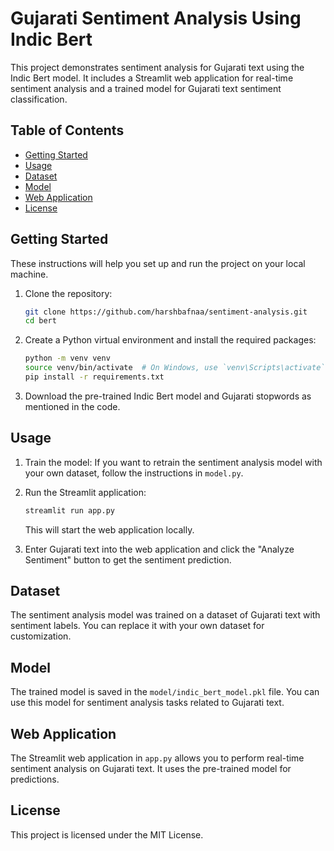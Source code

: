 # Gujarati Sentiment Analysis Using Indic Bert

This project demonstrates sentiment analysis for Gujarati text using the Indic Bert model. It includes a Streamlit web application for real-time sentiment analysis and a trained model for Gujarati text sentiment classification.

## Table of Contents

- [Getting Started](#getting-started)
- [Usage](#usage)
- [Dataset](#dataset)
- [Model](#model)
- [Web Application](#web-application)
- [License](#license)

## Getting Started

These instructions will help you set up and run the project on your local machine.

1. Clone the repository:

   ```bash
   git clone https://github.com/harshbafnaa/sentiment-analysis.git
   cd bert
   ```

2. Create a Python virtual environment and install the required packages:

   ```bash
   python -m venv venv
   source venv/bin/activate  # On Windows, use `venv\Scripts\activate`
   pip install -r requirements.txt
   ```

3. Download the pre-trained Indic Bert model and Gujarati stopwords as mentioned in the code.

## Usage

1. Train the model: If you want to retrain the sentiment analysis model with your own dataset, follow the instructions in `model.py`. 

2. Run the Streamlit application:

   ```bash
   streamlit run app.py
   ```

   This will start the web application locally.

3. Enter Gujarati text into the web application and click the "Analyze Sentiment" button to get the sentiment prediction.

## Dataset

The sentiment analysis model was trained on a dataset of Gujarati text with sentiment labels. You can replace it with your own dataset for customization.

## Model

The trained model is saved in the `model/indic_bert_model.pkl` file. You can use this model for sentiment analysis tasks related to Gujarati text.

## Web Application

The Streamlit web application in `app.py` allows you to perform real-time sentiment analysis on Gujarati text. It uses the pre-trained model for predictions.

## License

This project is licensed under the MIT License.
```
